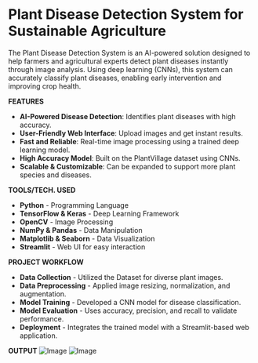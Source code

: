 # **Plant Disease Detection System for Sustainable Agriculture**
The Plant Disease Detection System is an AI-powered solution designed to help farmers and agricultural experts detect plant diseases instantly through image analysis. Using deep learning (CNNs), this system can accurately classify plant diseases, enabling early intervention and improving crop health.

**FEATURES**
- **AI-Powered Disease Detection**: Identifies plant diseases with high accuracy.
- **User-Friendly Web Interface**: Upload images and get instant results.
- **Fast and Reliable**: Real-time image processing using a trained deep learning model.
- **High Accuracy Model**: Built on the PlantVillage dataset using CNNs.
- **Scalable & Customizable**: Can be expanded to support more plant species and diseases.

**TOOLS/TECH. USED**
- **Python** - Programming Language
- **TensorFlow & Keras** - Deep Learning Framework
- **OpenCV** - Image Processing
- **NumPy & Pandas** - Data Manipulation
- **Matplotlib & Seaborn** - Data Visualization
- **Streamlit** - Web UI for easy interaction

**PROJECT WORKFLOW**
- **Data Collection** - Utilized the Dataset for diverse plant images.
- **Data Preprocessing** - Applied image resizing, normalization, and augmentation.
- **Model Training** - Developed a CNN model for disease classification.
- **Model Evaluation** - Uses accuracy, precision, and recall to validate performance.
- **Deployment** - Integrates the trained model with a Streamlit-based web application.

**OUTPUT**
![Image](https://github.com/user-attachments/assets/981e6fa9-4f09-468c-83e3-b3afb4685a4e)
![Image](https://github.com/user-attachments/assets/0829f336-d614-4c83-828c-29bb4d53274b)
